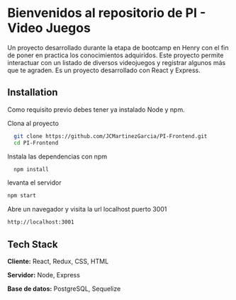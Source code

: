 
# Bienvenidos al repositorio de PI - Video Juegos

Un proyecto desarrollado durante la etapa de bootcamp en Henry con el fin de poner en practica los conocimientos adquiridos. Este proyecto permite interactuar con un listado de diversos videojuegos y registrar algunos más que te agraden. Es un proyecto desarrollado con React y Express.

## Installation
Como requisito previo debes tener ya instalado Node y npm. 

Clona al proyecto

```bash
  git clone https://github.com/JCMartinezGarcia/PI-Frontend.git
  cd PI-Frontend
```

Instala las dependencias con npm

```bash
  npm install
```

levanta el servidor 

```bash
npm start
```
Abre un navegador y visita la url localhost puerto 3001

```bash
http://localhost:3001
```


## Tech Stack

**Cliente:** React, Redux, CSS, HTML

**Servidor:** Node, Express

**Base de datos:** PostgreSQL, Sequelize

